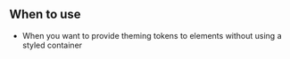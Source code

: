 ## When to use

- When you want to provide theming tokens to elements without using a styled 
  container
